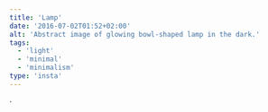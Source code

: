 ```yaml
---
title: 'Lamp'
date: '2016-07-02T01:52+02:00'
alt: 'Abstract image of glowing bowl-shaped lamp in the dark.'
tags:
  - 'light'
  - 'minimal'
  - 'minimalism'
type: 'insta'
---
```


·
